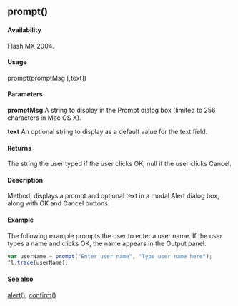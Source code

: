 ## prompt()

#### Availability

Flash MX 2004.

#### Usage

prompt(promptMsg [,text])

#### Parameters

**promptMsg** A string to display in the Prompt dialog box (limited to 256 characters in Mac OS X).

**text** An optional string to display as a default value for the text field.

#### Returns

The string the user typed if the user clicks OK; null if the user clicks Cancel.

#### Description

Method; displays a prompt and optional text in a modal Alert dialog box, along with OK and Cancel buttons.

#### Example

The following example prompts the user to enter a user name. If the user types a name and clicks OK, the name appears in the Output panel.

```javascript
var userName = prompt("Enter user name", "Type user name here"); 
fl.trace(userName);

```
#### See also

[alert()](../Top-Level_Functions_and_Methods/alert.md), [confirm()](../Top-Level_Functions_and_Methods/confirm.md)
